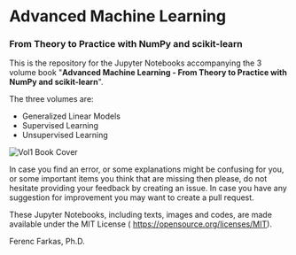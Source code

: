 # Advanced Machine Learning
### From Theory to Practice with NumPy and scikit-learn

This is the repository for the Jupyter Notebooks accompanying the 3 volume book "**Advanced Machine Learning - From Theory to Practice with NumPy and scikit-learn**". 

The three volumes are:
- Generalized Linear Models
- Supervised Learning
- Unsupervised Learning

![Vol1 Book Cover](BookCover1.png)

In case you find an error, or some explanations might be confusing for you, or some important items you think that are missing then please, do not hesitate providing your feedback by creating an issue. In case you have any suggestion for improvement you may want to create a pull request.

These Jupyter Notebooks, including texts, images and codes, are made available under the MIT License ( <https://opensource.org/licenses/MIT>).

Ferenc Farkas, Ph.D.
